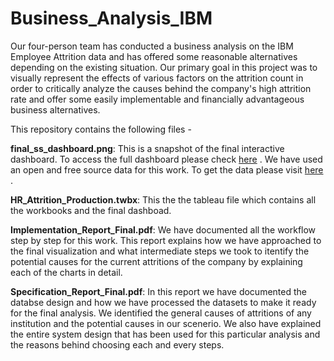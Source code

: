 # Business_Analysis_IBM
Our four-person team has conducted a business analysis on the IBM Employee Attrition data and has offered some reasonable alternatives depending on the existing situation. Our primary goal in this project was to visually represent the effects of various factors on the attrition count in order to critically analyze the causes behind the company's high attrition rate and offer some easily implementable and financially advantageous business alternatives.  

This repository contains the following files -

**final_ss_dashboard.png**: This is a snapshot of the final interactive dashboard. To access the full dashboard please check [here](https://public.tableau.com/app/profile/srijon.datta/viz/HR_Attrition_Production_IBM/LandingPage) . We have used an open and free source data for this work. To get the data please visit [here](https://www.kaggle.com/datasets/adesojialu/ibmhranalyticsattritiondataset) .

**HR_Attrition_Production.twbx**: This the the tableau file which contains all the workbooks and the final dashboad.

**Implementation_Report_Final.pdf**: We have documented all the workflow step by step for this work. This report explains how we have approached to the final visualization and what intermediate steps we took to itentify the potential causes for the current attritions of the company by explaining each of the charts in detail.

**Specification_Report_Final.pdf**: In this report we have documented the databse design and how we have processed the datasets to make it ready for the final analysis. We identified the general causes of attritions of any institution and the potential causes in our scenerio. We also have explained the entire system design that has been used for this particular analysis and the reasons behind choosing each and every steps.
